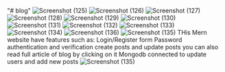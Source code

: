 "# blog" 
![Screenshot (125)](https://user-images.githubusercontent.com/74462012/235212867-8627529d-31b9-4aac-be04-d9b401d065dd.png)
![Screenshot (126)](https://user-images.githubusercontent.com/74462012/235212885-75b139fa-c44f-4c6b-8464-deabc9f6e631.png)
![Screenshot (127)](https://user-images.githubusercontent.com/74462012/235212892-080cc77b-e5db-4134-9a22-88e135c2aa40.png)
![Screenshot (128)](https://user-images.githubusercontent.com/74462012/235212898-3a815bb0-5192-4100-89fe-a652eaa36197.png)
![Screenshot (129)](https://user-images.githubusercontent.com/74462012/235212901-c1e7ebc5-869c-4d60-ba50-bc25f0b250eb.png)
![Screenshot (130)](https://user-images.githubusercontent.com/74462012/235212919-36a16e4f-69c7-48f4-8194-2cb835ffab67.png)
![Screenshot (131)](https://user-images.githubusercontent.com/74462012/235212922-b10acbf8-c2a7-44be-8647-1225f8cfc109.png)
![Screenshot (132)](https://user-images.githubusercontent.com/74462012/235212929-dd35a967-6817-4d6c-bfd1-88b65262660d.png)
![Screenshot (133)](https://user-images.githubusercontent.com/74462012/235212945-c12bbb75-61dd-4981-a547-d9d3b6170eb0.png)
![Screenshot (134)](https://user-images.githubusercontent.com/74462012/235212955-dad59584-fb7f-451d-bb5b-0e6bbe67aff1.png)
![Screenshot (136)](https://user-images.githubusercontent.com/74462012/235214341-515408ff-8cee-4297-ad23-a8a726a1bf34.png)
![Screenshot (135)](https://user-images.githubusercontent.com/74462012/235214293-1260424a-25a7-438e-868f-73032d7273c9.png)
THis Mern website have features such as:
Login/Register form
Password authentication and verification 
create posts and update posts
you can also read full article of blog by clicking on it
Mongodb connected to update users and add new posts
![Screenshot (135)](https://user-images.githubusercontent.com/74462012/235216480-40e1694d-f6e8-43d9-87ca-899676863dbf.png)
